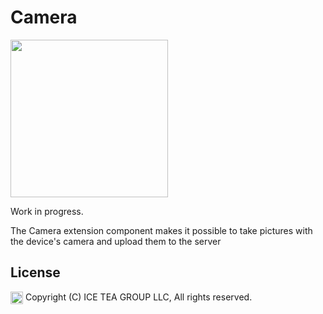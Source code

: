 Camera
====

<img src="https://raw.githubusercontent.com/iceteagroup/wisej-extensions/master/Support/Images/wip.jpg" height="252">

Work in progress.

The Camera extension component makes it possible to take pictures with the device's camera and upload them to the server

License
-------
<img src="http://iceteagroup.com/wp-content/uploads/2017/01/Square-64x64-trasp.png" height="20" align="top"> Copyright (C) ICE TEA GROUP LLC, All rights reserved.
